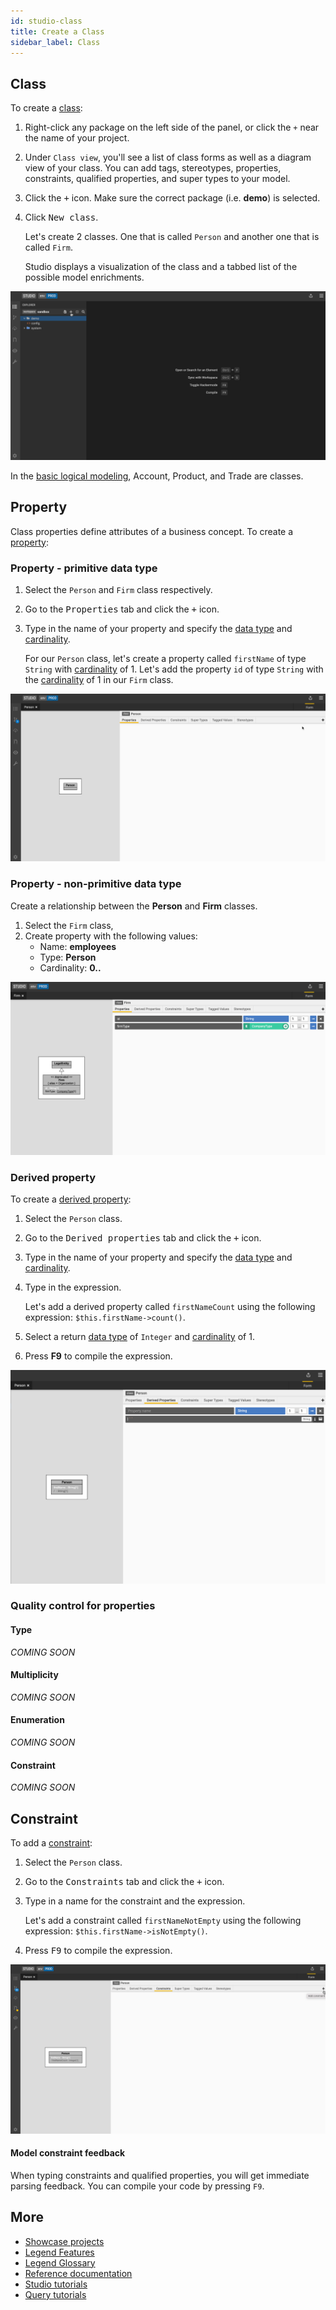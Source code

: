 ```yaml
---
id: studio-class
title: Create a Class
sidebar_label: Class
---
```


## Class

To create a [class](../overview/legend-glossary.md/#class):

1. Right-click any package on the left side of the panel, or click the `+` near the name of your project.
2. Under `Class view`, you'll see a list of class forms as well as a diagram view of your class. You can add tags, stereotypes, properties, constraints, qualified properties, and super types to your model.

1. Click the <kbd>+</kbd> icon. Make sure the correct package (i.e. **demo**) is selected.
2. Click <kbd>New class</kbd>.

   Let's create 2 classes. One that is called `Person` and another one that is called `Firm`.

   Studio displays a visualization of the class and a tabbed list of the possible model enrichments.

![create class](../assets/create-class.gif)

In the [basic logical modeling](../showcases/showcase-projects.md/#logical-modeling-basic), Account, Product, and Trade are classes.

## Property

Class properties define attributes of a business concept. To create a [property](../overview/legend-glossary.md/#property):

### Property - primitive data type

1. Select the `Person` and `Firm` class respectively.
2. Go to the <kbd>Properties</kbd> tab and click the <kbd>+</kbd> icon.
3. Type in the name of your property and specify the [data type](../reference/legend-language.md#primitive-types) and [cardinality](../reference/legend-language.md#class).

   For our `Person` class, let's create a property called `firstName` of type `String` with [cardinality](../reference/legend-language.md#class) of 1. Let's add the property `id` of type `String` with the [cardinality](../reference/legend-language.md#class) of 1 in our `Firm` class.

![add property](../assets/add-property.gif)

### Property - non-primitive data type

Create a relationship between the **Person** and **Firm** classes.

1. Select the `Firm` class,
2. Create property with the following values:
   - Name: **employees**
   - Type: **Person**
   - Cardinality: **0..**

![Add a super type](../assets/add-non-primitive-data-type.gif)

### Derived property

To create a [derived property](../overview/legend-glossary.md/#derived-property):

1. Select the `Person` class.
2. Go to the <kbd>Derived properties</kbd> tab and click the <kbd>+</kbd> icon.
3. Type in the name of your property and specify the [data type](../reference/legend-language.md#primitive-types) and [cardinality](../reference/legend-language.md#class).
4. Type in the expression.

   Let's add a derived property called `firstNameCount` using the following expression: `$this.firstName->count()`.

5. Select a return [data type](../reference/legend-language.md#primitive-types) of `Integer` and [cardinality](../reference/legend-language.md#class) of 1.
6. Press **F9** to compile the expression.

![add derived property](../assets/add-derived-property2.gif)

### Quality control for properties

#### Type 

_COMING SOON_

#### Multiplicity

_COMING SOON_

#### Enumeration

_COMING SOON_

#### Constraint
_COMING SOON_

## Constraint

To add a [constraint](../overview/legend-glossary.md/#constraint):

1. Select the `Person` class.
2. Go to the <kbd>Constraints</kbd> tab and click the <kbd>+</kbd> icon.
3. Type in a name for the constraint and the expression.

   Let's add a constraint called `firstNameNotEmpty` using the following expression: `$this.firstName->isNotEmpty()`.

4. Press <kbd>F9</kbd> to compile the expression.

![add constraint](../assets/add-constraint2.gif)

#### Model constraint feedback

When typing constraints and qualified properties, you will get immediate parsing feedback. You can compile your code by pressing `F9`.


## More
- [Showcase projects](../showcases/showcase-projects.md)
- [Legend Features](../overview/legend-features.md)
- [Legend Glossary](../overview/legend-glossary.md)
- [Reference documentation](../reference/legend-language.md)
- [Studio tutorials](../tutorials/studio-create-model.md)
- [Query tutorials](../tutorials/query-builder.md)

